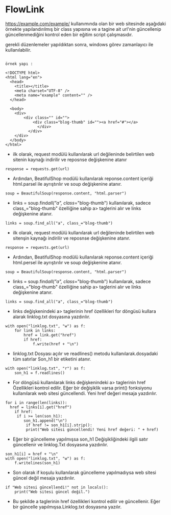 # FlowLink

https://example.com/example/ kullanımında olan bir web sitesinde aşağıdaki örnekte yapılandırılmış bir class yapısına ve a tagine ait url'nin güncellenip güncellenmediğini kontrol eden bir eğitim script çalışmasıdır.

gerekli düzenlemeler yapıldıktan sonra, windows görev zamanlayıcı ile kullanılabilir. 



```

örnek yapı : 

<!DOCTYPE html>
<html lang="en">
  <head>
    <title></title>
    <meta charset="UTF-8" />
    <meta name="example" content="" />
  </head>

  <body>
    <div>
        <div class="" id="">
            <div class="blog-thumb" id=""><a href="#"></a>
              </div>
          </div>
    </div>
  </body>
</html>

```



- ilk olarak, request modülü kullanılarak url değileninde belirtilen web sitenin kaynağı indirilir ve reposnse değişkenine atanır

```
response = requests.get(url)
```

- Ardından, BeatifulShop modülü kullanılarak reponse.content içeriği html.parsel ile ayrıştırılır ve soup değişkenine atanır.

```
soup = BeautifulSoup(response.content, "html.parser")
```

- links = soup.find*all("a", class*="blog-thumb") kullanılarak, sadece class\_="blog-thumb" özelliğine sahip a> taglerini alır ve links değişkenine atanır.

```
links = soup.find_all("a", class_="blog-thumb")
```

- ilk olarak, request modülü kullanılarak url değileninde belirtilen web sitenşin kaynağı indirilir ve reposnse değişkenine atanır.

```
response = requests.get(url)
```

- Ardından, BeatifulShop modülü kullanılarak reponse.content içeriği html.persel ile ayrıştırılır ve soup değişkenine atanır.

```
soup = BeautifulSoup(response.content, "html.parser")
```

- links = soup.find*all("a", class*="blog-thumb") kullanılarak, sadece class\_="blog-thumb" özelliğine sahip a> taglerini alır ve links değişkenine atanır.

```
links = soup.find_all("a", class_="blog-thumb")
```

- links değişkenindeki a> taglerinin href özellikleri for döngüsü kullara alarak linklog.txt dosyasına yazdırılır.

```
with open("linklog.txt", "w") as f:
    for link in links:
        href = link.get("href")
        if href:
            f.write(href + "\n")
```

- linklog.txt Dosyası açılır ve readlines() metodu kullanılarak.dosyadaki tüm satırlar Son_h1 bir etiketini atanır.

```
with open("linklog.txt", "r") as f:
    son_h1 = f.readlines()
```

- For döngüsü kullanılarak links değişkenindeki a> taglerinin href Özellikleri kontrol edilir. Eğer bir değişiklik varsa print() fonksiyonu kullanılarak web sitesi güncellendi. Yeni href değeri mesaja yazdırılır.

```
for i in range(len(links)):
  href = links[i].get("href")
    if href:
     if i >= len(son_h1):
        son_h1.append("\n")
         if href != son_h1[i].strip():
         print("Web sitesi güncellendi! Yeni href değeri: " + href)
```

- Eğer bir güncelleme yapılmışsa son_h1 Değişikliğindeki ilgili satır güncellenir ve linklog.Txt dosyasına yazdırılır.

```
son_h1[i] = href + "\n"
with open("linklog.txt", "w") as f:
    f.writelines(son_h1)

```

- Son olarak if koşulu kullanılarak güncelleme yapılmadıysa web sitesi güncel değil mesaja yazdırılır.

```
if "Web sitesi güncellendi!" not in locals():
    print("Web sitesi güncel değil.")
```

- Bu şekilde a taglerinin href özellikleri kontrol edilir ve güncellenir. Eğer bir güncelle yapılmışsa.Linklog.txt dosyasına yazılır.
